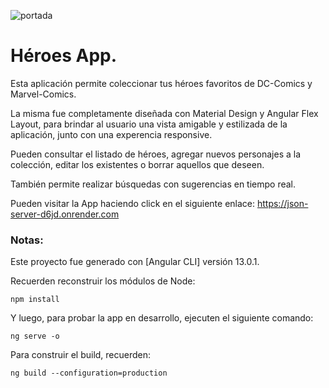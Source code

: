 ![portada](https://github.com/gabrieldp36/heroes-app/assets/88417383/f71771fb-160b-4b46-a817-7f12a3ff890f)

# Héroes App.

Esta aplicación permite coleccionar tus héroes favoritos de DC-Comics y Marvel-Comics.

La misma fue completamente diseñada con Material Design y Angular Flex Layout, para brindar al usuario una vista amigable y estilizada de la aplicación, junto con una experencia responsive.

Pueden consultar el listado de héroes, agregar nuevos personajes a la colección, editar los existentes o borrar aquellos que deseen.

También permite realizar búsquedas con sugerencias en tiempo real.

Pueden visitar la App haciendo click en el siguiente enlace: https://json-server-d6jd.onrender.com

### Notas:

Este proyecto fue generado con [Angular CLI] versión 13.0.1.

Recuerden reconstruir los módulos de Node:

```
npm install
```

Y luego, para probar la app en desarrollo, ejecuten el siguiente comando:

```
ng serve -o
```

Para construir el build, recuerden:

```
ng build --configuration=production
```